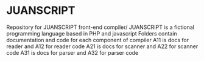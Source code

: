 # JUANSCRIPT
Repository for JUANSCRIPT front-end compiler/
JUANSCRIPT is a fictional programming language based in PHP and javascript
Folders contain documentation and code for each component of compiler
A11 is docs for reader and A12 for reader code
A21 is docs for scanner and A22 for scanner code
A31 is docs for parser and A32 for parser code
  
